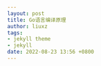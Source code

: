 ```yaml
---
layout: post
title: Go语言编译原理
author: liuxz
tags:
- jekyll theme
- jekyll
date: 2022-08-23 13:56 +0800
---
```

